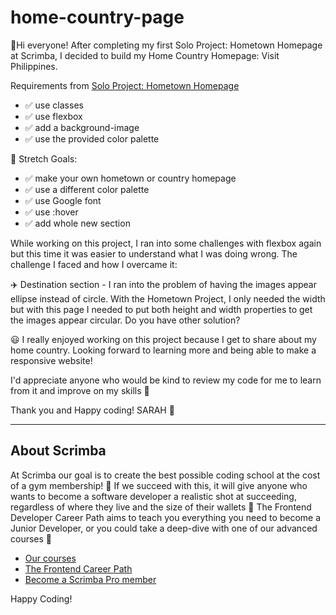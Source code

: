 # home-country-page

👋Hi everyone! After completing my first Solo Project: Hometown Homepage at Scrimba, I decided to build my Home Country Homepage: Visit Philippines.

Requirements from [Solo Project: Hometown Homepage](https://github.com/sarahjq-s/solo-project-hometown-page#solo-project-hometown-page)
<ul>
  <li>✅ use classes</li>
  <li>✅ use flexbox</li>
  <li>✅ add a background-image</li>
  <li>✅ use the provided color palette</li>
</ul>

🙌 Stretch Goals:
<ul>
  <li>✅ make your own hometown or country homepage</li>
  <li>✅ use a different color palette</li>
  <li>✅ use Google font</li>
  <li>✅ use :hover</li>
  <li>✅ add whole new section</li>
</ul>

While working on this project, I ran into some challenges with flexbox again but this time it was easier to understand what I was doing wrong. The challenge I faced and how I overcame it:

✈️ Destination section - I ran into the problem of having the images appear ellipse instead of circle. With the Hometown Project, I only needed the width but with this page I needed to put both height and width properties to get the images appear circular. Do you have other solution?

 😃 I really enjoyed working on this project because I get to share about my home country. Looking forward to learning more and being able to make a responsive website!

I'd appreciate anyone who would be kind to review my code for me to learn from it and improve on my skills 🙏

Thank you and Happy coding! SARAH 🍵

------------
## About Scrimba

At Scrimba our goal is to create the best possible coding school at the cost of a gym membership! 💜
If we succeed with this, it will give anyone who wants to become a software developer a realistic shot at succeeding, regardless of where they live and the size of their wallets 🎉
The Frontend Developer Career Path aims to teach you everything you need to become a Junior Developer, or you could take a deep-dive with one of our advanced courses 🚀

- [Our courses](https://scrimba.com/allcourses)
- [The Frontend Career Path](https://scrimba.com/learn/frontend)
- [Become a Scrimba Pro member](https://scrimba.com/pricing)

Happy Coding!
